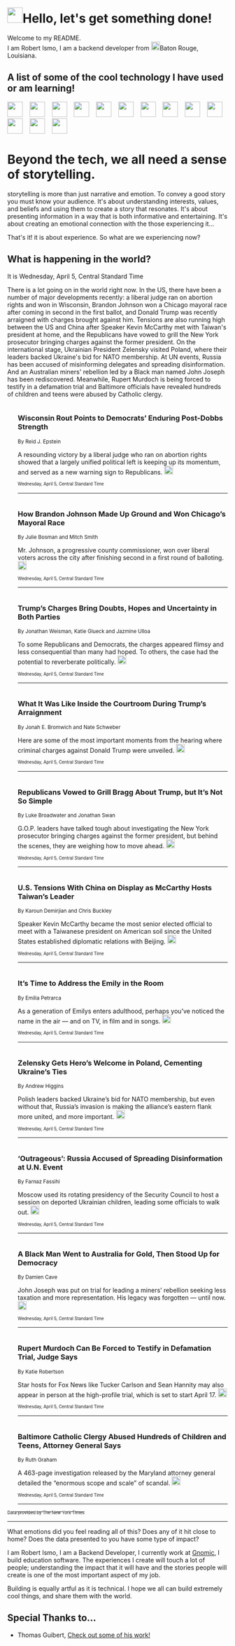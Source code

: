 <h1><img src="https://emojis.slackmojis.com/emojis/images/1643514375/3493/hot-coffee.gif?1643514375" width="35"/>Hello, let's get something done!</h1>

<p>Welcome to my README.<br/>
I am Robert Ismo, I am a backend developer from <img src="https://emojis.slackmojis.com/emojis/images/1638395689/50435/moulin_rouge.png?1638395689" width="20"/>Baton Rouge, Louisiana.</p>
<h2>A list of some of the cool technology I have used or am learning!</h2>
<p>
<img src="https://emojis.slackmojis.com/emojis/images/1643516091/21142/meow_bongotap.gif?1643516091" width="35" alt="">
<img src="https://img.shields.io/badge/Favorite%20Frontend%20Framework-SvelteKit-f83903" alt="">
<img src="https://img.shields.io/badge/Second%20Favorite-Vue-40b581" alt="">
<img src="https://img.shields.io/badge/Most%20Used%20Runtime-Nodejs-78b061" alt="">
<img src="https://emojis.slackmojis.com/emojis/images/1643517416/34482/fire.gif?1643517416" width="35" alt="">
<img src="https://img.shields.io/badge/Javascript%20But%20Better-Typescript-0078ca" alt="">
<img src="https://img.shields.io/badge/Favorite%20Language-Elixir-3e244d" alt="">
<img src="https://img.shields.io/badge/Containerize%20Everything-Docker-6ac9ef" alt="">
<img src="https://emojis.slackmojis.com/emojis/images/1643514596/5999/meow_party.gif?1643514596" width="35" alt="">
<img src="https://img.shields.io/badge/API%20Love%20Language-Graphql-de32a5" alt="">
<img src="https://img.shields.io/badge/Our%20Favorite%20Version%20Controller-Git-e94f33" alt="">
<img src="https://img.shields.io/badge/Favorite%20Database-Redis-d42d1d" alt="">
<img src="https://emojis.slackmojis.com/emojis/images/1643514559/5584/deployparrot.gif?1643514559" width="35" alt="">
<img src="https://img.shields.io/badge/Container%20Interstate-RabbitMQ-f66200" alt="">
<img src="https://img.shields.io/badge/Gotta%20Learn-Kubernetes-316adf" alt="">
<img src="https://img.shields.io/badge/Really%20Mature%20Now-WASM-654fef" alt="">
<img src="https://emojis.slackmojis.com/emojis/images/1666642497/61942/dance_vibe.gif?1666642497" width="35" alt="">
<img src="https://img.shields.io/badge/For%20My%20M1-ARM64-657d96" alt="">
<img src="https://img.shields.io/badge/Loving%20This%20So%20Much-TailwindCSS-17bcb5" alt="">
<img src="https://img.shields.io/badge/Cool%20Build%20Tool-Vite-f9cb24" alt="">
<img src="https://emojis.slackmojis.com/emojis/images/1669231376/62819/working-on-it.gif?1669231376" width="35" alt="">
<img src="https://img.shields.io/badge/Fun%20and%20Easy%20Database-MongoDB-5f8c49" alt="">
<img src="https://img.shields.io/badge/JS%20Life%20Support-NPM-c73737" alt="">
<img src="https://img.shields.io/badge/I%20Liked%20It-DynamoDB-0073b9" alt="">
<img src="https://emojis.slackmojis.com/emojis/images/1643514045/46/question.gif?1643514045" width="35" alt="">
<img src="https://img.shields.io/badge/cool-React-60d6f9" alt="">
<img src="https://img.shields.io/badge/Future%20Big%20Project-Lambda-f37e00" alt="">
<img src="https://img.shields.io/badge/NPM%20But%20Better-PNPM-f1aa07" alt="">
<img src="https://emojis.slackmojis.com/emojis/images/1643514943/9662/fbwow.gif?1643514943" width="35" alt="">
<img src="https://img.shields.io/badge/First%20Language-C-662079" alt="">
<img src="https://img.shields.io/badge/Where%20I%20Deploy%20Frontend-Vercel-000000" alt="">
<img src="https://img.shields.io/badge/Who%20Does%20not%20Want%20an%20App-Swift-f9492a" alt="">
<img src="https://emojis.slackmojis.com/emojis/images/1643514058/151/javascript.png?1643514058" width="35" alt="">
<img src="https://img.shields.io/badge/cool-Python-fbd542" alt="">
<img src="https://img.shields.io/badge/Favorite%20Something-Stripe-656cdc" alt="">
<img src="https://img.shields.io/badge/Of%20Course-HTML5-ed6327" alt="">
<img src="https://emojis.slackmojis.com/emojis/images/1660415405/60731/bomb.gif?1660415405" width="35" alt="">
<img src="https://img.shields.io/badge/hate-CSS-2964ec" alt="">
<img src="https://img.shields.io/badge/Learning-CircleCI-141215" alt="">
<img src="https://img.shields.io/badge/Learning-Rust-fbbb3b" alt="">
<img src="https://emojis.slackmojis.com/emojis/images/1660415397/60712/writing-hand.gif?1660415397" width="35" alt="">
<img src="https://img.shields.io/badge/Dev%20Browser%20of%20Choice-Firefox-cc4e26" alt="">
<img src="https://img.shields.io/badge/Recoverying%20From%20Windows-UNIX-1781e3" alt="">
<img src="https://img.shields.io/badge/LOVE-LogSeq-90c1c2" alt="">
<img src="https://emojis.slackmojis.com/emojis/images/1643514066/223/kirby.gif?1643514066" width="35" alt="">
<img src="https://img.shields.io/badge/Daily%20Driver-MacOS-e6e6e8" alt="">
<img src="https://img.shields.io/badge/Git%20Server-Github-000000" alt="">
<img src="https://img.shields.io/badge/enjoyable-EC2-f17428" alt="">
<img src="https://emojis.slackmojis.com/emojis/images/1643514239/2069/excited.gif?1643514239" width="35" alt="">
</p>
<h1>Beyond the tech, we all need a sense of storytelling.</h1>
<p>storytelling is more than just narrative and emotion. To convey a good story you must know your audience. It's about understanding interests, values, and beliefs and using them to create a story that resonates. It's about presenting information in a way that is both informative and entertaining. It's about creating an emotional connection with the those experiencing it...</p>
<p>That's it! it is about experience. So what are we experiencing now?</p>
<h2>What is happening in the world?</h2>
<p>It is Wednesday, April 5, Central Standard Time</p>
<p>
There is a lot going on in the world right now. In the US, there have been a number of major developments recently: a liberal judge ran on abortion rights and won in Wisconsin, Brandon Johnson won a Chicago mayoral race after coming in second in the first ballot, and Donald Trump was recently arraigned with charges brought against him. Tensions are also running high between the US and China after Speaker Kevin McCarthy met with Taiwan&#39;s president at home, and the Republicans have vowed to grill the New York prosecutor bringing charges against the former president. 
On the international stage, Ukrainian President Zelensky visited Poland, where their leaders backed Ukraine&#39;s bid for NATO membership. At UN events, Russia has been accused of misinforming delegates and spreading disinformation. And an Australian miners&#39; rebellion led by a Black man named John Joseph has been rediscovered. Meanwhile, Rupert Murdoch is being forced to testify in a defamation trial and Baltimore officials have revealed hundreds of children and teens were abused by Catholic clergy.</p>
<ol>
<img src="https://img.shields.io/badge/-us-blue" alt="">
<h3>Wisconsin Rout Points to Democrats’ Enduring Post-Dobbs Strength</h3>
<sub>By Reid J. Epstein</sub>
<p>A resounding victory by a liberal judge who ran on abortion rights showed that a largely unified political left is keeping up its momentum, and served as a new warning sign to Republicans.  <a href="https://nyti.ms/3m6wiO6"><img src="https://developer.nytimes.com/files/poweredby_nytimes_30b.png?v=1583354208352" height="20"></a></p>
<sub><sub>Wednesday, April 5, Central Standard Time</sub></sub>
<hr/>
<img src="https://img.shields.io/badge/-us-blue" alt="">
<h3>How Brandon Johnson Made Up Ground and Won Chicago’s Mayoral Race</h3>
<sub>By Julie Bosman and Mitch Smith</sub>
<p>Mr. Johnson, a progressive county commissioner, won over liberal voters across the city after finishing second in a first round of balloting.  <a href="https://nyti.ms/3Mjy8Wo"><img src="https://developer.nytimes.com/files/poweredby_nytimes_30b.png?v=1583354208352" height="20"></a></p>
<sub><sub>Wednesday, April 5, Central Standard Time</sub></sub>
<hr/>
<img src="https://img.shields.io/badge/-us-blue" alt="">
<h3>Trump’s Charges Bring Doubts, Hopes and Uncertainty in Both Parties</h3>
<sub>By Jonathan Weisman, Katie Glueck and Jazmine Ulloa</sub>
<p>To some Republicans and Democrats, the charges appeared flimsy and less consequential than many had hoped. To others, the case had the potential to reverberate politically.  <a href="https://nyti.ms/40HA9Qw"><img src="https://developer.nytimes.com/files/poweredby_nytimes_30b.png?v=1583354208352" height="20"></a></p>
<sub><sub>Wednesday, April 5, Central Standard Time</sub></sub>
<hr/>
<img src="https://img.shields.io/badge/-nyregion-blue" alt="">
<h3>What It Was Like Inside the Courtroom During Trump’s Arraignment</h3>
<sub>By Jonah E. Bromwich and Nate Schweber</sub>
<p>Here are some of the most important moments from the hearing where criminal charges against Donald Trump were unveiled.  <a href="https://nyti.ms/3m86u45"><img src="https://developer.nytimes.com/files/poweredby_nytimes_30b.png?v=1583354208352" height="20"></a></p>
<sub><sub>Wednesday, April 5, Central Standard Time</sub></sub>
<hr/>
<img src="https://img.shields.io/badge/-us-blue" alt="">
<h3>Republicans Vowed to Grill Bragg About Trump, but It’s Not So Simple</h3>
<sub>By Luke Broadwater and Jonathan Swan</sub>
<p>G.O.P. leaders have talked tough about investigating the New York prosecutor bringing charges against the former president, but behind the scenes, they are weighing how to move ahead.  <a href="https://nyti.ms/3ZF2Dcx"><img src="https://developer.nytimes.com/files/poweredby_nytimes_30b.png?v=1583354208352" height="20"></a></p>
<sub><sub>Wednesday, April 5, Central Standard Time</sub></sub>
<hr/>
<img src="https://img.shields.io/badge/-us-blue" alt="">
<h3>U.S. Tensions With China on Display as McCarthy Hosts Taiwan’s Leader</h3>
<sub>By Karoun Demirjian and Chris Buckley</sub>
<p>Speaker Kevin McCarthy became the most senior elected official to meet with a Taiwanese president on American soil since the United States established diplomatic relations with Beijing.  <a href="https://nyti.ms/3m3b03X"><img src="https://developer.nytimes.com/files/poweredby_nytimes_30b.png?v=1583354208352" height="20"></a></p>
<sub><sub>Wednesday, April 5, Central Standard Time</sub></sub>
<hr/>
<img src="https://img.shields.io/badge/-style-blue" alt="">
<h3>It’s Time to Address the Emily in the Room</h3>
<sub>By Emilia Petrarca</sub>
<p>As a generation of Emilys enters adulthood, perhaps you’ve noticed the name in the air — and on TV, in film and in songs.  <a href="https://nyti.ms/3nPgMX3"><img src="https://developer.nytimes.com/files/poweredby_nytimes_30b.png?v=1583354208352" height="20"></a></p>
<sub><sub>Wednesday, April 5, Central Standard Time</sub></sub>
<hr/>
<img src="https://img.shields.io/badge/-world-blue" alt="">
<h3>Zelensky Gets Hero’s Welcome in Poland, Cementing Ukraine’s Ties</h3>
<sub>By Andrew Higgins</sub>
<p>Polish leaders backed Ukraine’s bid for NATO membership, but even without that, Russia’s invasion is making the alliance’s eastern flank more united, and more important.  <a href="https://nyti.ms/3Mh4Ho1"><img src="https://developer.nytimes.com/files/poweredby_nytimes_30b.png?v=1583354208352" height="20"></a></p>
<sub><sub>Wednesday, April 5, Central Standard Time</sub></sub>
<hr/>
<img src="https://img.shields.io/badge/-world-blue" alt="">
<h3>‘Outrageous’: Russia Accused of Spreading Disinformation at U.N. Event</h3>
<sub>By Farnaz Fassihi</sub>
<p>Moscow used its rotating presidency of the Security Council to host a session on deported Ukrainian children, leading some officials to walk out.  <a href="https://nyti.ms/3KCxOks"><img src="https://developer.nytimes.com/files/poweredby_nytimes_30b.png?v=1583354208352" height="20"></a></p>
<sub><sub>Wednesday, April 5, Central Standard Time</sub></sub>
<hr/>
<img src="https://img.shields.io/badge/-world-blue" alt="">
<h3>A Black Man Went to Australia for Gold, Then Stood Up for Democracy</h3>
<sub>By Damien Cave</sub>
<p>John Joseph was put on trial for leading a miners’ rebellion seeking less taxation and more representation. His legacy was forgotten — until now.  <a href="https://nyti.ms/40Iubiq"><img src="https://developer.nytimes.com/files/poweredby_nytimes_30b.png?v=1583354208352" height="20"></a></p>
<sub><sub>Wednesday, April 5, Central Standard Time</sub></sub>
<hr/>
<img src="https://img.shields.io/badge/-business-blue" alt="">
<h3>Rupert Murdoch Can Be Forced to Testify in Defamation Trial, Judge Says</h3>
<sub>By Katie Robertson</sub>
<p>Star hosts for Fox News like Tucker Carlson and Sean Hannity may also appear in person at the high-profile trial, which is set to start April 17.  <a href="https://nyti.ms/3ZM0BHB"><img src="https://developer.nytimes.com/files/poweredby_nytimes_30b.png?v=1583354208352" height="20"></a></p>
<sub><sub>Wednesday, April 5, Central Standard Time</sub></sub>
<hr/>
<img src="https://img.shields.io/badge/-us-blue" alt="">
<h3>Baltimore Catholic Clergy Abused Hundreds of Children and Teens, Attorney General Says</h3>
<sub>By Ruth Graham</sub>
<p>A 463-page investigation released by the Maryland attorney general detailed the “enormous scope and scale” of scandal.  <a href="https://nyti.ms/4125ygu"><img src="https://developer.nytimes.com/files/poweredby_nytimes_30b.png?v=1583354208352" height="20"></a></p>
<sub><sub>Wednesday, April 5, Central Standard Time</sub></sub>
<hr/>
</ol>
<a href="https://developer.nytimes.com"><sub><sub>Data provided by The New York Times</sub></sub></a>
<hr/>
<p>What emotions did you feel reading all of this? Does any of it hit close to home? Does the data presented to you have some type of impact?</p>
<p>I am Robert Ismo, I am a Backend Developer, I currently work at <a href="https://gnomic.education/">Gnomic</a>, I build education software. The experiences I create will touch a lot of people; understanding the impact that it will have and the stories people will create is one of the most important aspect of my job.</p>
<p>Building is equally artful as it is technical. I hope we all can build extremely cool things, and share them with the world.</p>
<h2>Special Thanks to...</h2>
<ul>
<li>Thomas Guibert, <a href="https://github.com/thmsgbrt/thmsgbrt">Check out some of his work!</a></li>
</ul>